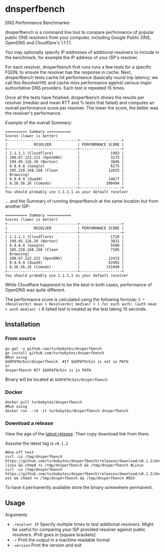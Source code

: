 # dnsperfbench
DNS Performance Benchmarker

dnsperfbench is a command line tool to compare performance of popular public DNS resolvers from your computer, including Google Public DNS, OpenDNS and Cloudflare's 1.1.1.1.

You may optionally specify IP addresses of additional resolvers to include in the benchmark, for example the IP address of your ISP's resolver.

For each resolver, dnsperfbench first runs runs a few tests for a specific FQDN, to ensure the resolver has the response in cache. 
Next, dnsperfbench tests cache hit performance (basically round trip latency; we call this ResolverHit) and cache miss performance against various major authoritative DNS providers.
Each test is repeated 15 times. 

Once all the tests have finished, dnsperfbench shows the results per resolver (median and mean RTT and % tests that failed) and computes an overall performance score per resolver. The lower the score, the better was the resolver's performance.

Example of the overall Summary:

```
========== Summary ===========
Scores (lower is better)
+--------------------------------+-------------------+
|            RESOLVER            | PERFORMANCE SCORE |
+--------------------------------+-------------------+
| 1.1.1.1 (Cloudflare)           |              1983 |
| 208.67.222.222 (OpenDNS)       |              3175 |
| 199.85.126.20 (Norton)         |              3846 |
| 8.8.8.8 (Google)               |              6275 |
| 185.228.168.168 (Clean         |             12825 |
| Browsing)                      |                   |
| 9.9.9.9 (Quad9)                |             14677 |
| 8.26.56.26 (Comodo)            |            200494 |
+--------------------------------+-------------------+
You should probably use 1.1.1.1 as your default resolver
```

... and the Summary of running dnsperfbench at the same location but from another ISP:

```
========== Summary ===========
Scores (lower is better)
+--------------------------------+-------------------+
|            RESOLVER            | PERFORMANCE SCORE |
+--------------------------------+-------------------+
| 1.1.1.1 (Cloudflare)           |              1720 |
| 199.85.126.20 (Norton)         |              3031 |
| 8.8.8.8 (Google)               |              5580 |
| 185.228.168.168 (Clean         |              7205 |
| Browsing)                      |                   |
| 208.67.222.222 (OpenDNS)       |             12415 |
| 9.9.9.9 (Quad9)                |             62491 |
| 8.26.56.26 (Comodo)            |            131040 |
+--------------------------------+-------------------+
You should probably use 1.1.1.1 as your default resolver
```

While Cloudflare happened to be the best in both cases, performance of OpenDNS was quite different.

The performance score is calculated using the following formula: 
`5 * (ResolverHit mean + ResolverHit median) + ( for each auth: (auth mean + auth median) )`
A failed test is treated as the test taking 10 seconds.

## Installation

### From source

```
go get -u github.com/turbobytes/dnsperfbench
go install github.com/turbobytes/dnsperfbench
#Run using
$GOPATH/bin/dnsperfbench  #If $GOPATH/bin is not in PATH
or
dnsperfbench #If $GOPATH/bin is in PATH
```

Binary will be located at `$GOPATH/bin/dnsperfbench`

### Docker

```
docker pull turbobytes/dnsperfbench
#Run using
docker run --rm -it turbobytes/dnsperfbench dnsperfbench
```

### Download a release

View the age of the [latest release](https://github.com/turbobytes/dnsperfbench/releases/latest). Then copy download link from there.

Assume the latest tag is `v0.1.2`

```
#One-off test
curl -Lo /tmp/dnsperfbench https://github.com/turbobytes/dnsperfbench/releases/download/v0.1.2/dnsperfbench-linux && chmod +x /tmp/dnsperfbench && /tmp/dnsperfbench #Linux
curl -Lo /tmp/dnsperfbench https://github.com/turbobytes/dnsperfbench/releases/download/v0.1.2/dnsperfbench-osx && chmod +x /tmp/dnsperfbench && /tmp/dnsperfbench #OSX
```

To have it permanently available store the binary somewhere permanent.

## Usage

Arguments

- `-resolver IP` Specify multiple times to test additional resolvers. Might be useful for comparing your ISP provided resolver against public resolvers. IPv6 goes in [square brackets]
- `-r` Print the output in a machine readable format
- `-version` Print the version and exit
